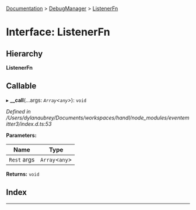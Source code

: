[Documentation](../README.md) > [DebugManager](../classes/debugmanager.md) > [ListenerFn](../interfaces/debugmanager.listenerfn.md)

# Interface: ListenerFn

## Hierarchy

**ListenerFn**

## Callable
▸ **__call**(...args: *`Array`<`any`>*): `void`

*Defined in /Users/dylanaubrey/Documents/workspaces/handl/node_modules/eventemitter3/index.d.ts:53*

**Parameters:**

| Name | Type |
| ------ | ------ |
| `Rest` args | `Array`<`any`> |

**Returns:** `void`

## Index

---

